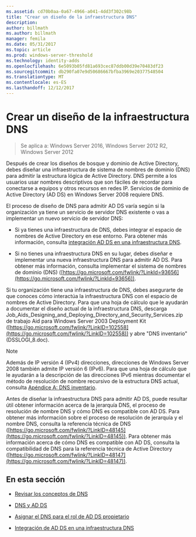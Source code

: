 ```yaml
---
ms.assetid: cd70b0aa-0a67-4966-a041-4dd3f302c98b
title: "Crear un diseño de la infraestructura DNS"
description: 
author: billmath
ms.author: billmath
manager: femila
ms.date: 05/31/2017
ms.topic: article
ms.prod: windows-server-threshold
ms.technology: identity-adds
ms.openlocfilehash: 6e5093b05fd81a693cec87ddb00d39e70483df23
ms.sourcegitcommit: db290fa07e9d50686667bfba3969e20377548504
ms.translationtype: MT
ms.contentlocale: es-ES
ms.lasthandoff: 12/12/2017
---
```

# <a name="creating-a-dns-infrastructure-design"></a>Crear un diseño de la infraestructura DNS

>Se aplica a: Windows Server 2016, Windows Server 2012 R2, Windows Server 2012

Después de crear los diseños de bosque y dominio de Active Directory, debes diseñar una infraestructura de sistema de nombres de dominio (DNS) para admitir la estructura lógica de Active Directory. DNS permite a los usuarios usar nombres descriptivos que son fáciles de recordar para conectarse a equipos y otros recursos en redes IP. Servicios de dominio de Active Directory (AD DS) en Windows Server 2008 requiere DNS.  
  
El proceso de diseño de DNS para admitir AD DS varía según si la organización ya tiene un servicio de servidor DNS existente o vas a implementar un nuevo servicio de servidor DNS:  
  
-   Si ya tienes una infraestructura de DNS, debes integrar el espacio de nombres de Active Directory en ese entorno. Para obtener más información, consulta [integración AD DS en una infraestructura DNS](../../ad-ds/plan/Integrating-AD-DS-into-an-Existing-DNS-Infrastructure.md).  
  
-   Si no tienes una infraestructura DNS en su lugar, debes diseñar e implementar una nueva infraestructura DNS para admitir AD DS. Para obtener más información, consulta implementar el sistema de nombres de dominio (DNS) ([https://go.microsoft.com/fwlink/?LinkId=93656](https://go.microsoft.com/fwlink/?LinkId=93656)).  
  
Si tu organización tiene una infraestructura de DNS, debes asegurarte de que conoces cómo interactúa la infraestructura DNS con el espacio de nombres de Active Directory. Para que una hoja de cálculo que le ayudarán a documentar el diseño actual de la infraestructura DNS, descarga Job_Aids_Designing_and_Deploying_Directory_and_Security_Services.zip de trabajo Aid para Windows Server 2003 Deployment Kit ([https://go.microsoft.com/fwlink/?LinkID=102558](https://go.microsoft.com/fwlink/?LinkID=102558)) y abre "DNS inventario" (DSSLOGI_8.doc).  
  
> [!NOTE]  
> Además de IP versión 4 (IPv4) direcciones, direcciones de Windows Server 2008 también admite IP versión 6 (IPv6). Para que una hoja de cálculo que le ayudarán a la descripción de las direcciones IPv6 mientras documentar el método de resolución de nombre recursivo de la estructura DNS actual, consulta [Apéndice A: DNS inventario](../../ad-ds/plan/Appendix-A--DNS-Inventory.md).  
  
Antes de diseñar la infraestructura DNS para admitir AD DS, puede resultar útil obtener información acerca de la jerarquía DNS, el proceso de resolución de nombre DNS y cómo DNS es compatible con AD DS. Para obtener más información sobre el proceso de resolución de jerarquía y el nombre DNS, consulta la referencia técnica de DNS ([https://go.microsoft.com/fwlink/?LinkID=48145](https://go.microsoft.com/fwlink/?LinkID=48145)). Para obtener más información acerca de cómo DNS es compatible con AD DS, consulta la compatibilidad de DNS para la referencia técnica de Active Directory ([https://go.microsoft.com/fwlink/?LinkID=48147](https://go.microsoft.com/fwlink/?LinkID=48147)).  
  
## <a name="in-this-section"></a>En esta sección  
  
-   [Revisar los conceptos de DNS](../../ad-ds/plan/Reviewing-DNS-Concepts.md)  
  
-   [DNS y AD DS](../../ad-ds/plan/DNS-and-AD-DS.md)  
  
-   [Asignar el DNS para el rol de AD DS propietario](../../ad-ds/deploy/Assigning-the-DNS-for-AD-DS-Owner-Role.md)  
  
-   [Integración de AD DS en una infraestructura DNS](../../ad-ds/plan/../../ad-ds/plan/Integrating-AD-DS-into-an-Existing-DNS-Infrastructure.md)  
  


